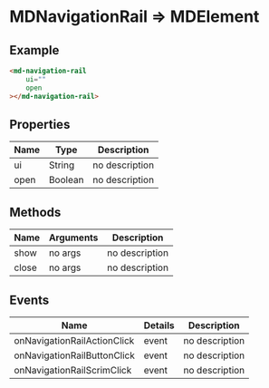 # MDNavigationRail => MDElement

## Example
```html
<md-navigation-rail
    ui=""
    open
></md-navigation-rail>
```

## Properties
Name | Type | Description
--- | --- | ---
ui | String | no description
open | Boolean | no description

## Methods
Name | Arguments | Description
--- | --- | ---
show | no args | no description
close | no args | no description

## Events
Name | Details | Description
--- | --- | ---
onNavigationRailActionClick | event | no description
onNavigationRailButtonClick | event | no description
onNavigationRailScrimClick | event | no description

